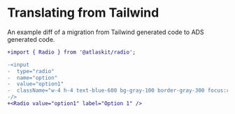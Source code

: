 # Translating from Tailwind

An example diff of a migration from Tailwind generated code to ADS generated code.

```diff
+import { Radio } from '@atlaskit/radio';

-<input
-  type="radio"
-  name="option"
-  value="option1"
-  className="w-4 h-4 text-blue-600 bg-gray-100 border-gray-300 focus:ring-blue-500"
-/>
+<Radio value="option1" label="Option 1" />
```
